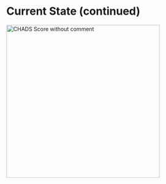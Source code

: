# Current State (continued)

<img src="images/chads_score.png" width="400" alt="CHADS Score without comment">
